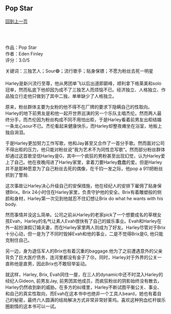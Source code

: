 ## Pop Star
[回到上一页](https://boheme13.github.io/books/)  &nbsp;&nbsp;

<br>
<br>

<!-- 
romance: True
-->

作品：Pop Star<br>
作者：Eden Finley<br>
评分：3.0/5<br>

关键词：三独艺人；Sour🟣；流行歌手；贴身保镖；不愿为粉丝去死一明星

Harley是新兴流行至尊，他从男团单飞以后出道即巅峰，顺利拿下格莱美和solo冠单，然而私底下他却因为成不了三独艺人而烦恼不已。经济独立、人格独立、作品独立行走他只做到了其中二独，单单缺少了人格独立。

原来，粉丝群体主要为女粉的他不得不在厂牌的要求下隐瞒自己的性取向。Harley的地下前男友是和他一起开世界巡演的另一个乐队主唱杰伦。然而两人最终分手，而杰伦因为粉丝构成不同不用怕出柜，于是Harley看着前男友出柜结婚一条龙心sour不已。杰伦看起来健康快乐，而Harley却整夜瘫坐在浴室，地板上独自淌泪。

于是Harley更加努力工作写歌，他和Jay甚至又合作了一首分手歌。然而面对公司不得出柜的压力，他只能对粉丝说”我为艺术不为同性恋写歌“。然而部分粉丝群体却通过这首歌坚信Harley是G，其中一个疯狂的男粉甚至出现幻觉，认为Harley爱上了自己。他在夜晚闯进了Harley家里，拿着刀要Harley蠢蠢的爱。但是Harley并不是那种愿意为了自己粉丝去死的偶像，在千钧一发之际，他pop a 911把粉丝抓到了警局. 

这次事故让Harley决心升级自己的安保措施，他在经纪人的安排下雇佣了贴身保镖Brix。Brix 24小时住在Harley家里，负责守护他的安全。Brix有着雕塑般的侧颜和身材，Harley第一次见到他就忍不住幻想让Brix do what he wants with his body. 

然而事情并没这么简单。公司之前从Harley的老家pick了一个想要成名的草根女孩Evah，Harley的名气让素人Evah很快有了自己的娱乐事业。Evah和Harley在外一起扮演假订婚夫妻，而在Harley家里两人则成为了好友。Harley尽管对于Brix十分心动，但一是为了不同时毁掉Evah和他的事业，二是不觉得Brix是G, 他只能克制住自己。

另一边，身为退伍军人的Brix也有着沉重的baggage.他为了之前遭遇意外的父亲背负了巨大医疗债务，连河里都没有金子了😢。同时，Harley对于外界的公关一直称他是直男，因此Brix也不敢轻举妄动。

就这样，Harley, Brix, Evah同住一屋，在三人的dynamic中还不时混入Harley的经纪人Gideon, 前男友Jay, 前男团其他成员，而疯狂粉丝的阴影始终没有散去，Harley仍然收到新的威胁。在多方的纠缠里，Harley不断试图平衡公关、事业、和自己的真实性取向，而Evah在这本书中也绝非一个工具人beard，她也有着自己的秘密，最终六人圆满的结局解决方式非常非常好莱坞。喜欢这种狗血杠杆娱乐圈剧情的这本书可以一试。